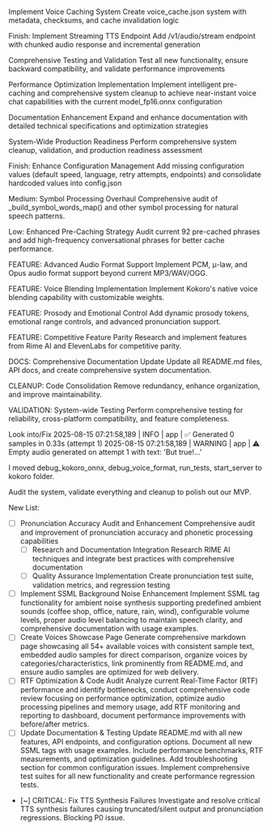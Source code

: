 Implement Voice Caching System
Create voice_cache.json system with metadata, checksums, and cache invalidation logic

Finish: Implement Streaming TTS Endpoint
Add /v1/audio/stream endpoint with chunked audio response and incremental generation

Comprehensive Testing and Validation
Test all new functionality, ensure backward compatibility, and validate performance improvements

Performance Optimization Implementation
Implement intelligent pre-caching and comprehensive system cleanup to achieve near-instant voice chat capabilities with the current model_fp16.onnx configuration

Documentation Enhancement
Expand and enhance documentation with detailed technical specifications and optimization strategies

System-Wide Production Readiness
Perform comprehensive system cleanup, validation, and production readiness assessment

Finish: Enhance Configuration Management
Add missing configuration values (default speed, language, retry attempts, endpoints) and consolidate hardcoded values into config.json

Medium: Symbol Processing Overhaul
Comprehensive audit of _build_symbol_words_map() and other symbol processing for natural speech patterns.

Low: Enhanced Pre-Caching Strategy
Audit current 92 pre-cached phrases and add high-frequency conversational phrases for better cache performance.

FEATURE: Advanced Audio Format Support
Implement PCM, μ-law, and Opus audio format support beyond current MP3/WAV/OGG.

FEATURE: Voice Blending Implementation
Implement Kokoro's native voice blending capability with customizable weights.

FEATURE: Prosody and Emotional Control
Add dynamic prosody tokens, emotional range controls, and advanced pronunciation support.

FEATURE: Competitive Feature Parity
Research and implement features from Rime AI and ElevenLabs for competitive parity.

DOCS: Comprehensive Documentation Update
Update all README.md files, API docs, and create comprehensive system documentation.

CLEANUP: Code Consolidation
Remove redundancy, enhance organization, and improve maintainability.

VALIDATION: System-wide Testing
Perform comprehensive testing for reliability, cross-platform compatibility, and feature completeness.

Look into/Fix
2025-08-15 07:21:58,189 | INFO | app                       | ✅ Generated 0 samples in 0.33s (attempt 1)
2025-08-15 07:21:58,189 | WARNING | app                       | ⚠️ Empty audio generated on attempt 1 with text: 'But true!...'

I moved debug_kokoro_onnx, debug_voice_format, run_tests, start_server to kokoro folder.

Audit the system, validate everything and cleanup to polish out our MVP.


New List:
- [ ] Pronunciation Accuracy Audit and Enhancement
Comprehensive audit and improvement of pronunciation accuracy and phonetic processing capabilities
  - [ ] Research and Documentation Integration
    Research RIME AI techniques and integrate best practices with comprehensive documentation
  - [ ] Quality Assurance Implementation
    Create pronunciation test suite, validation metrics, and regression testing
- [ ] Implement SSML Background Noise Enhancement
  Implement <background> SSML tag functionality for ambient noise synthesis supporting predefined ambient sounds (coffee shop, office, nature, rain, wind), configurable volume levels, proper audio level balancing to maintain speech clarity, and comprehensive documentation with usage examples.
- [ ] Create Voices Showcase Page
  Generate comprehensive markdown page showcasing all 54+ available voices with consistent sample text, embedded audio samples for direct comparison, organize voices by categories/characteristics, link prominently from README.md, and ensure audio samples are optimized for web delivery.
- [ ] RTF Optimization & Code Audit
  Analyze current Real-Time Factor (RTF) performance and identify bottlenecks, conduct comprehensive code review focusing on performance optimization, optimize audio processing pipelines and memory usage, add RTF monitoring and reporting to dashboard, document performance improvements with before/after metrics.
- [ ] Update Documentation & Testing
  Update README.md with all new features, API endpoints, and configuration options. Document all new SSML tags with usage examples. Include performance benchmarks, RTF measurements, and optimization guidelines. Add troubleshooting section for common configuration issues. Implement comprehensive test suites for all new functionality and create performance regression tests.
- [~] CRITICAL: Fix TTS Synthesis Failures
  Investigate and resolve critical TTS synthesis failures causing truncated/silent output and pronunciation regressions. Blocking P0 issue.

